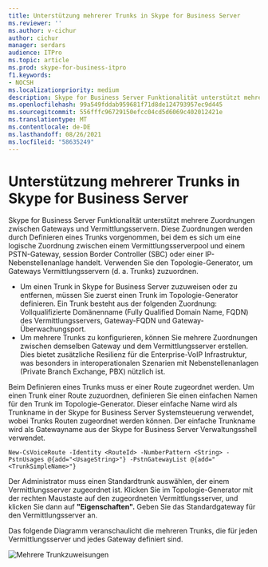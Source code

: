 ```yaml
---
title: Unterstützung mehrerer Trunks in Skype for Business Server
ms.reviewer: ''
ms.author: v-cichur
author: cichur
manager: serdars
audience: ITPro
ms.topic: article
ms.prod: skype-for-business-itpro
f1.keywords:
- NOCSH
ms.localizationpriority: medium
description: Skype for Business Server Funktionalität unterstützt mehrere Zuordnungen zwischen Gateways und Vermittlungsservern. Diese Zuordnungen werden durch Definieren eines Trunks vorgenommen, bei dem es sich um eine logische Zuordnung zwischen einem Vermittlungsserverpool und einem PSTN-Gateway, session Border Controller (SBC) oder einer IP-Nebenstellenanlage handelt. Verwenden Sie den Topologie-Generator, um Gateways Vermittlungsservern (d. a. Trunks) zuzuordnen.
ms.openlocfilehash: 99a549fddab959681f71d8de124793957ec9d445
ms.sourcegitcommit: 556fffc96729150efcc04cd5d6069c402012421e
ms.translationtype: MT
ms.contentlocale: de-DE
ms.lasthandoff: 08/26/2021
ms.locfileid: "58635249"
---
```

# <a name="multiple-trunk-support-in-skype-for-business-server"></a>Unterstützung mehrerer Trunks in Skype for Business Server

Skype for Business Server Funktionalität unterstützt mehrere Zuordnungen zwischen Gateways und Vermittlungsservern. Diese Zuordnungen werden durch Definieren eines Trunks vorgenommen, bei dem es sich um eine logische Zuordnung zwischen einem Vermittlungsserverpool und einem PSTN-Gateway, session Border Controller (SBC) oder einer IP-Nebenstellenanlage handelt. Verwenden Sie den Topologie-Generator, um Gateways Vermittlungsservern (d. a. Trunks) zuzuordnen.

- Um einen Trunk in Skype for Business Server zuzuweisen oder zu entfernen, müssen Sie zuerst einen Trunk im Topologie-Generator definieren. Ein Trunk besteht aus der folgenden Zuordnung: Vollqualifizierte Domänenname (Fully Qualified Domain Name, FQDN) des Vermittlungsservers, Gateway-FQDN und Gateway-Überwachungsport.
- Um mehrere Trunks zu konfigurieren, können Sie mehrere Zuordnungen zwischen demselben Gateway und dem Vermittlungsserver erstellen. Dies bietet zusätzliche Resilienz für die Enterprise-VoIP Infrastruktur, was besonders in interoperationalen Szenarien mit Nebenstellenanlagen (Private Branch Exchange, PBX) nützlich ist. 

Beim Definieren eines Trunks muss er einer Route zugeordnet werden. Um einen Trunk einer Route zuzuordnen, definieren Sie einen einfachen Namen für den Trunk im Topologie-Generator. Dieser einfache Name wird als Trunkname in der Skype for Business Server Systemsteuerung verwendet, wobei Trunks Routen zugeordnet werden können. Der einfache Trunkname wird als Gatewayname aus der Skype for Business Server Verwaltungsshell verwendet.

`New-CsVoiceRoute -Identity <RouteId> -NumberPattern <String> -PstnUsages @{add="<UsageString>"} -PstnGatewayList @{add="<TrunkSimpleName>"}`

Der Administrator muss einen Standardtrunk auswählen, der einem Vermittlungsserver zugeordnet ist. Klicken Sie im Topologie-Generator mit der rechten Maustaste auf den zugeordneten Vermittlungsserver, und klicken Sie dann auf **"Eigenschaften".** Geben Sie das Standardgateway für den Vermittlungsserver an. 

Das folgende Diagramm veranschaulicht die mehreren Trunks, die für jeden Vermittlungsserver und jedes Gateway definiert sind. 

![Mehrere Trunkzuweisungen](../../media/multiple-trunk-assignments.jpg)
